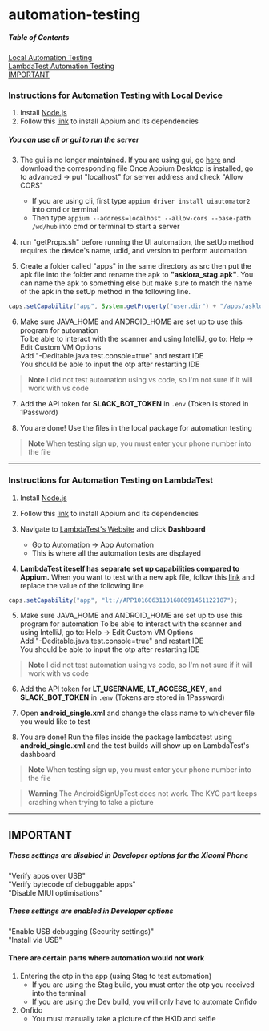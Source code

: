 # automation-testing

##### Table of Contents
[Local Automation Testing](#instructions-for-automation-testing-with-local-device)  
[LambdaTest Automation Testing](#instructions-for-automation-testing-on-lambdatest)  
[IMPORTANT](#important)

### Instructions for Automation Testing with Local Device
1) Install [Node.js](https://nodejs.org/en)
2) Follow this [link](https://www.browserstack.com/guide/download-and-install-appium) to install Appium and its dependencies  
##### You can use cli or gui to run the server
   3) The gui is no longer maintained. If you are using gui, go [here](https://github.com/appium/appium-desktop/releases/tag/v1.22.3-4) and download the corresponding file
   Once Appium Desktop is installed, go to advanced → put "localhost" for server address and check "Allow CORS"   
      - If you are using cli, first type `appium driver install uiautomator2` into cmd or terminal
      - Then type `appium --address=localhost --allow-cors --base-path /wd/hub` into cmd or terminal to start a server  

4) run "getProps.sh" before running the UI automation, the setUp method requires the device's name, udid, and version to perform automation

5) Create a folder called "apps" in the same directory as src then put the apk file into the folder and rename the apk to **"asklora_stag.apk"**. You can name the apk to something else but make sure to match the name of the apk in the setUp method in the following line.  
``` java
caps.setCapability("app", System.getProperty("user.dir") + "/apps/asklora_stag.apk");
```

6) Make sure JAVA_HOME and ANDROID_HOME are set up to use this program for automation  
To be able to interact with the scanner and using IntelliJ, go to:
Help → Edit Custom VM Options  
Add "-Deditable.java.test.console=true" and restart IDE  
You should be able to input the otp after restarting IDE
> **Note** I did not test automation using vs code, so I'm not sure if it will work with vs code  

7) Add the API token for **SLACK_BOT_TOKEN** in `.env` (Token is stored in 1Password)

8) You are done! Use the files in the local package for automation testing

> **Note** When testing sign up, you must enter your phone number into the file

---

### Instructions for Automation Testing on LambdaTest
1) Install [Node.js](https://nodejs.org/en)
2) Follow this [link](https://www.browserstack.com/guide/download-and-install-appium) to install Appium and its dependencies  
3) Navigate to [LambdaTest's Website](https://www.lambdatest.com/) and click **Dashboard**
    - Go to Automation → App Automation 
    - This is where all the automation tests are displayed  
  
4) **LambdaTest iteself has separate set up capabilities compared to Appium.** When you want to test with a new apk file, follow this [link](https://www.lambdatest.com/support/docs/upload-your-mobile-app/) and replace the value of the following line
``` java
caps.setCapability("app", "lt://APP10160631101688091461122107");
```

5) Make sure JAVA_HOME and ANDROID_HOME are set up to use this program for automation
To be able to interact with the scanner and using IntelliJ, go to:
Help → Edit Custom VM Options  
Add "-Deditable.java.test.console=true" and restart IDE  
You should be able to input the otp after restarting IDE
> **Note** I did not test automation using vs code, so I'm not sure if it will work with vs code  

6) Add the API token for **LT_USERNAME**, **LT_ACCESS_KEY**, and **SLACK_BOT_TOKEN** in `.env` (Tokens are stored in 1Password)

7) Open **android_single.xml** and change the class name to whichever file you would like to test

8) You are done! Run the files inside the package lambdatest using **android_single.xml** and the test builds will show up on LambdaTest's dashboard

> **Note** When testing sign up, you must enter your phone number into the file

> **Warning** The AndroidSignUpTest does not work. The KYC part keeps crashing when trying to take a picture
---
## IMPORTANT
##### These settings are disabled in Developer options for the Xiaomi Phone
"Verify apps over USB"  
"Verify bytecode of debuggable apps"  
"Disable MIUI optimisations" 

##### These settings are enabled in Developer options
"Enable USB debugging (Security settings)"  
"Install via USB"  
#### There are certain parts where automation would not work
1) Entering the otp in the app (using Stag to test automation)
    - If you are using the Stag build, you must enter the otp you received into the terminal  
    - If you are using the Dev build, you will only have to automate Onfido   
2) Onfido  
    - You must manually take a picture of the HKID and selfie  

